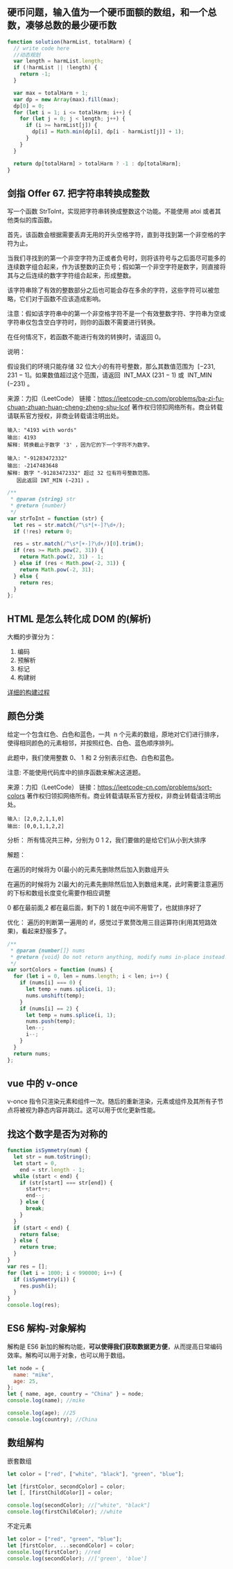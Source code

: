 ## 硬币问题，输入值为一个硬币面额的数组，和一个总数，凑够总数的最少硬币数

```js
function solution(harmList, totalHarm) {
  // write code here
  //动态规划
  var length = harmList.length;
  if (!harmList || !length) {
    return -1;
  }

  var max = totalHarm + 1;
  var dp = new Array(max).fill(max);
  dp[0] = 0;
  for (let i = 1; i <= totalHarm; i++) {
    for (let j = 0; j < length; j++) {
      if (i >= harmList[j]) {
        dp[i] = Math.min(dp[i], dp[i - harmList[j]] + 1);
      }
    }
  }

  return dp[totalHarm] > totalHarm ? -1 : dp[totalHarm];
}
```

## 剑指 Offer 67. 把字符串转换成整数

写一个函数 StrToInt，实现把字符串转换成整数这个功能。不能使用 atoi 或者其他类似的库函数。

首先，该函数会根据需要丢弃无用的开头空格字符，直到寻找到第一个非空格的字符为止。

当我们寻找到的第一个非空字符为正或者负号时，则将该符号与之后面尽可能多的连续数字组合起来，作为该整数的正负号；假如第一个非空字符是数字，则直接将其与之后连续的数字字符组合起来，形成整数。

该字符串除了有效的整数部分之后也可能会存在多余的字符，这些字符可以被忽略，它们对于函数不应该造成影响。

注意：假如该字符串中的第一个非空格字符不是一个有效整数字符、字符串为空或字符串仅包含空白字符时，则你的函数不需要进行转换。

在任何情况下，若函数不能进行有效的转换时，请返回 0。

说明：

假设我们的环境只能存储 32 位大小的有符号整数，那么其数值范围为  [−231,  231 − 1]。如果数值超过这个范围，请返回  INT_MAX (231 − 1) 或  INT_MIN (−231) 。

来源：力扣（LeetCode）
链接：https://leetcode-cn.com/problems/ba-zi-fu-chuan-zhuan-huan-cheng-zheng-shu-lcof
著作权归领扣网络所有。商业转载请联系官方授权，非商业转载请注明出处。

```
输入: "4193 with words"
输出: 4193
解释: 转换截止于数字 '3' ，因为它的下一个字符不为数字。

输入: "-91283472332"
输出: -2147483648
解释: 数字 "-91283472332" 超过 32 位有符号整数范围。
   因此返回 INT_MIN (−231) 。

```

```js
/**
 * @param {string} str
 * @return {number}
 */
var strToInt = function (str) {
  let res = str.match(/^\s*[+-]?\d+/);
  if (!res) return 0;

  res = str.match(/^\s*[+-]?\d+/)[0].trim();
  if (res >= Math.pow(2, 31)) {
    return Math.pow(2, 31) - 1;
  } else if (res < Math.pow(-2, 31)) {
    return Math.pow(-2, 31);
  } else {
    return res;
  }
};
```

## HTML 是怎么转化成 DOM 的(解析)

大概的步骤分为：

1. 编码
2. 预解析
3. 标记
4. 构建树

[详细的构建过程](https://segmentfault.com/a/1190000018730884)

## 颜色分类

给定一个包含红色、白色和蓝色，一共  n 个元素的数组，原地对它们进行排序，使得相同颜色的元素相邻，并按照红色、白色、蓝色顺序排列。

此题中，我们使用整数 0、 1 和 2 分别表示红色、白色和蓝色。

注意:
不能使用代码库中的排序函数来解决这道题。

来源：力扣（LeetCode）
链接：https://leetcode-cn.com/problems/sort-colors
著作权归领扣网络所有。商业转载请联系官方授权，非商业转载请注明出处。

```
输入: [2,0,2,1,1,0]
输出: [0,0,1,1,2,2]
```

分析： 所有情况共三种，分别为 0 1 2，我们要做的是给它们从小到大排序

解题：

在遍历的时候将为 0(最小)的元素先删除然后加入到数组开头

在遍历的时候将为 2(最大)的元素先删除然后加入到数组末尾，此时需要注意遍历的下标和数组长度变化需要作相应调整

0 都在最前面,2 都在最后面，剩下的 1 就在中间不用管了，也就排序好了

优化： 遍历的判断第一遍用的 if，感觉过于累赘改用三目运算符(利用其短路效果)，看起来舒服多了。

```js
/**
 * @param {number[]} nums
 * @return {void} Do not return anything, modify nums in-place instead.
 */
var sortColors = function (nums) {
  for (let i = 0, len = nums.length; i < len; i++) {
    if (nums[i] === 0) {
      let temp = nums.splice(i, 1);
      nums.unshift(temp);
    }
    if (nums[i] == 2) {
      let temp = nums.splice(i, 1);
      nums.push(temp);
      len--;
      i--;
    }
  }
  return nums;
};
```

## vue 中的 v-once

v-once 指令只渲染元素和组件一次。随后的重新渲染，元素或组件及其所有子节点将被视为静态内容并跳过。这可以用于优化更新性能。

## 找这个数字是否为对称的

```js
function isSymmetry(num) {
  let str = num.toString();
  let start = 0,
    end = str.length - 1;
  while (start < end) {
    if (str[start] === str[end]) {
      start++;
      end--;
    } else {
      break;
    }
  }
  if (start < end) {
    return false;
  } else {
    return true;
  }
}
var res = [];
for (let i = 1000; i < 990000; i++) {
  if (isSymmetry(i)) {
    res.push(i);
  }
}
console.log(res);
```

## ES6 解构-对象解构

解构是 ES6 新加的解构功能，**可以使得我们获取数据更方便**，从而提高日常编码效率。解构可以用于对象，也可以用于数组。

```js
let node = {
  name: "mike",
  age: 25,
};
let { name, age, country = "China" } = node;
console.log(name); //mike

console.log(age); //25
console.log(country); //China
```

## 数组解构

嵌套数组

```js
let color = ["red", ["white", "black"], "green", "blue"];

let [firstColor, secondColor] = color;
let [, [firstChildColor]] = color;

console.log(secondColor); //["white", "black"]
console.log(firstChildColor); //white
```

不定元素

```js
let color = ["red", "green", "blue"];
let [firstColor, ...secondColor] = color;
console.log(firstColor); //red
console.log(secondColor); //['green', 'blue']
```
